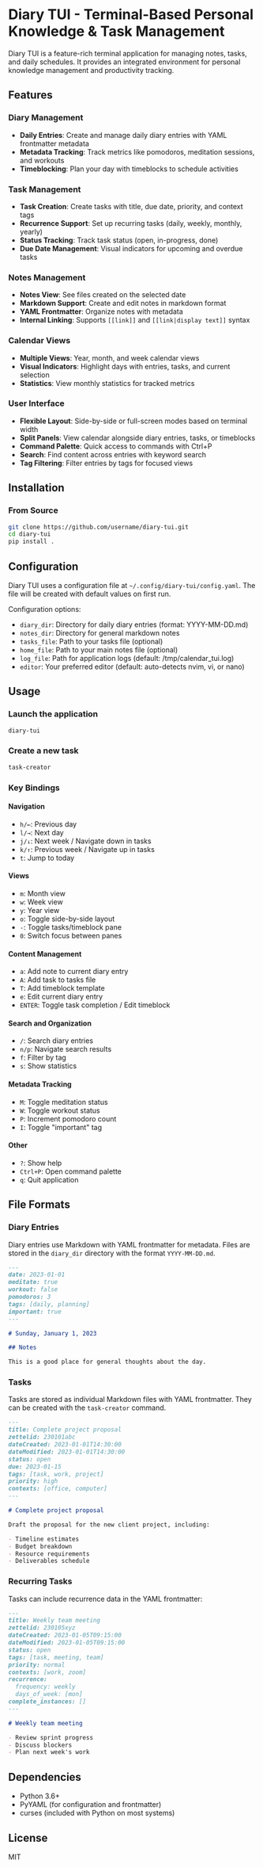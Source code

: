 # Diary TUI - Terminal-Based Personal Knowledge & Task Management

Diary TUI is a feature-rich terminal application for managing notes, tasks, and daily schedules. It provides an integrated environment for personal knowledge management and productivity tracking.

## Features

### Diary Management
- **Daily Entries**: Create and manage daily diary entries with YAML frontmatter metadata
- **Metadata Tracking**: Track metrics like pomodoros, meditation sessions, and workouts
- **Timeblocking**: Plan your day with timeblocks to schedule activities

### Task Management
- **Task Creation**: Create tasks with title, due date, priority, and context tags
- **Recurrence Support**: Set up recurring tasks (daily, weekly, monthly, yearly)
- **Status Tracking**: Track task status (open, in-progress, done)
- **Due Date Management**: Visual indicators for upcoming and overdue tasks

### Notes Management
- **Notes View**: See files created on the selected date
- **Markdown Support**: Create and edit notes in markdown format
- **YAML Frontmatter**: Organize notes with metadata
- **Internal Linking**: Supports `[[link]]` and `[[link|display text]]` syntax

### Calendar Views
- **Multiple Views**: Year, month, and week calendar views
- **Visual Indicators**: Highlight days with entries, tasks, and current selection
- **Statistics**: View monthly statistics for tracked metrics

### User Interface
- **Flexible Layout**: Side-by-side or full-screen modes based on terminal width
- **Split Panels**: View calendar alongside diary entries, tasks, or timeblocks
- **Command Palette**: Quick access to commands with Ctrl+P
- **Search**: Find content across entries with keyword search
- **Tag Filtering**: Filter entries by tags for focused views

## Installation

### From Source
```bash
git clone https://github.com/username/diary-tui.git
cd diary-tui
pip install .
```

## Configuration

Diary TUI uses a configuration file at `~/.config/diary-tui/config.yaml`. The file will be created with default values on first run.

Configuration options:
- `diary_dir`: Directory for daily diary entries (format: YYYY-MM-DD.md)
- `notes_dir`: Directory for general markdown notes
- `tasks_file`: Path to your tasks file (optional)
- `home_file`: Path to your main notes file (optional)
- `log_file`: Path for application logs (default: /tmp/calendar_tui.log)
- `editor`: Your preferred editor (default: auto-detects nvim, vi, or nano)

## Usage

### Launch the application
```bash
diary-tui
```

### Create a new task
```bash
task-creator
```

### Key Bindings

#### Navigation
- `h/←`: Previous day
- `l/→`: Next day
- `j/↓`: Next week / Navigate down in tasks
- `k/↑`: Previous week / Navigate up in tasks
- `t`: Jump to today

#### Views
- `m`: Month view
- `w`: Week view
- `y`: Year view
- `o`: Toggle side-by-side layout
- `-`: Toggle tasks/timeblock pane
- `0`: Switch focus between panes

#### Content Management
- `a`: Add note to current diary entry
- `A`: Add task to tasks file
- `T`: Add timeblock template
- `e`: Edit current diary entry
- `ENTER`: Toggle task completion / Edit timeblock

#### Search and Organization
- `/`: Search diary entries
- `n/p`: Navigate search results
- `f`: Filter by tag
- `s`: Show statistics

#### Metadata Tracking
- `M`: Toggle meditation status
- `W`: Toggle workout status
- `P`: Increment pomodoro count
- `I`: Toggle "important" tag

#### Other
- `?`: Show help
- `Ctrl+P`: Open command palette
- `q`: Quit application

## File Formats

### Diary Entries

Diary entries use Markdown with YAML frontmatter for metadata. Files are stored in the `diary_dir` directory with the format `YYYY-MM-DD.md`.

```markdown
---
date: 2023-01-01
meditate: true
workout: false
pomodoros: 3
tags: [daily, planning]
important: true
---

# Sunday, January 1, 2023

## Notes

This is a good place for general thoughts about the day.

```

### Tasks

Tasks are stored as individual Markdown files with YAML frontmatter. They can be created with the `task-creator` command.

```markdown
---
title: Complete project proposal
zettelid: 230101abc
dateCreated: 2023-01-01T14:30:00
dateModified: 2023-01-01T14:30:00
status: open
due: 2023-01-15
tags: [task, work, project]
priority: high
contexts: [office, computer]
---

# Complete project proposal

Draft the proposal for the new client project, including:

- Timeline estimates
- Budget breakdown
- Resource requirements
- Deliverables schedule
```

### Recurring Tasks

Tasks can include recurrence data in the YAML frontmatter:

```markdown
---
title: Weekly team meeting
zettelid: 230105xyz
dateCreated: 2023-01-05T09:15:00
dateModified: 2023-01-05T09:15:00
status: open
tags: [task, meeting, team]
priority: normal
contexts: [work, zoom]
recurrence:
  frequency: weekly
  days_of_week: [mon]
complete_instances: []
---

# Weekly team meeting

- Review sprint progress
- Discuss blockers
- Plan next week's work
```

## Dependencies

- Python 3.6+
- PyYAML (for configuration and frontmatter)
- curses (included with Python on most systems)

## License

MIT
